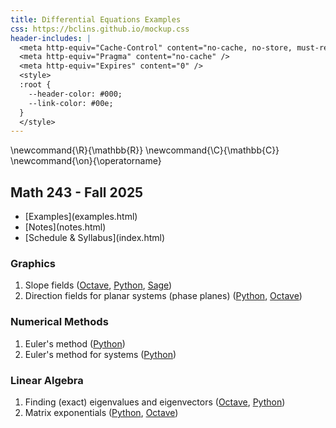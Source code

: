 ```yaml
---
title: Differential Equations Examples
css: https://bclins.github.io/mockup.css
header-includes: |
  <meta http-equiv="Cache-Control" content="no-cache, no-store, must-revalidate" />
  <meta http-equiv="Pragma" content="no-cache" />
  <meta http-equiv="Expires" content="0" />
  <style>
  :root {
    --header-color:	#000; 
    --link-color: #00e; 
  }
  </style>
---
```


\newcommand{\R}{\mathbb{R}}
\newcommand{\C}{\mathbb{C}}
\newcommand{\on}{\operatorname}

## Math 243 - Fall 2025


<ul class="nav">
  <li>[Examples](examples.html)</li>
  <li>[Notes](notes.html)</li>
  <li>[Schedule & Syllabus](index.html)</li>
</ul>

### Graphics

1. Slope fields (<a href="https://sagecell.sagemath.org/?z=eJxNUk2L2zAQvQv0H94lRKbebBLIKRQWttDL0hZ6LF3Q2uNEIEtZabIb9dd3ZLtLDZY0X2_mPWmFnz5eCIMj32OICWWNz7hj3KPABXzv2L6RVlqt8IUGFwh8lvxr6NjFoNUg6Q-G29JIweYZe6nc4w58nIu-JjcDTzla8Sio0mF3BI_2JseDZJbFeziizN7dVty_uEX5LdZI-XwSJONdyBfbkak47QTRYr9tWnxEyhQp_yLNMshjHC9XJuRKOGvVF8EdTO1QU_raNAbKJrs_ZPoihZi_FXqGy7D-3ZaMnVCJSHRJlCkwepdoEmNWsZnbfYtptF6gJr1sSvE9Tzp0MWSXuVZ6Cic-a_UkrfNrYtPfNs97fEJfZP-YSpbNPZ6Oy8yyLGbt88NHnjktl3jNLpzwenVvlLSa94llK0Dyy77dHJqJlxyQO-spzxOictfq5u0LebPmtZApi1GqwY49mfV_j6Z67U3UYXc6s1b1lkTHvxhpsOQ=&lang=octave&interacts=eJyLjgUAARUAuQ==">Octave</a>, <a href="https://sagecell.sagemath.org/?z=eJxtj0tuhDAQRPeWfIfSZGOI5wPSbEaaXW6QExgwwZJ_Y5okvn0MQZlNdl1dqtfVYwoOfnExw7gYEqHmbJ-comgDWdOdYl4nqBnREmecveBNj8Zr0KQxLr4nEzxnI-6wynWDAknkG3JdtzijxRF77t2GWCJG24EzcsZLkFPfJXhsJK6c5W2X991VorlwJkjmqmin5-kjmUFY4-eoei2eCIn2Ukn8OU_Q5lSclfKnx2I-dRJrvYI-z49EonkdtwOlbAE09a_6z-uDDel-6OyiD9X60Iqcp_Alqh_4SWLG&lang=python&interacts=eJyLjgUAARUAuQ==">Python</a>, <a href="https://sagecell.sagemath.org/?z=eJxFjsEKgzAQRO-C_7BIIAlEWi0e8yWllVjXKiyNmG0xf9-VHjqnN485DDvI4OETNqNZWNuymMxBVnS-t6cWauCyWClynyiu2E8L0mgmB8eubhx0VjgLdw6as5QZwxj2JRG-njz7y8_8W1mAJOyYegoDUvJXrVhpp1U2bJW-OXhEipt8qAZ6Y2W_bmUvVA==&lang=sage&interacts=eJyLjgUAARUAuQ==">Sage</a>)
2. Direction fields for planar systems (phase planes) (<a href="https://sagecell.sagemath.org/?z=eJxtjUFuwyAQRfdI3GHkFRDq2pbSRaVsc4DeABLsIA2BAE7h9rVbt4ra7p7e_zN_jN7BdXahgnXBxwyCko2cygF9RqvbUFcClSBgpoSSEQ6AyumzgiKhvsIgCjxBEZWS6Xe22CXbrxklrMjKl4Yz6TJFe2Zorymok2Gd7Ds5dFw-mBfZD5xTssy2t9neTVzv5fj55TndYmZfLMQAO5geuGt7Lqf_irs_tZNHHw-Nxtk021pBpQ2y5k1pbXP61nXTR1_Mj0wX_874ByNQYjg=&lang=python&interacts=eJyLjgUAARUAuQ==">Python</a>, <a href="https://sagecell.sagemath.org/?z=eJxNkMFqwzAMhu-BvMN_KU26NEsD3WXsulPZyq5jAzdWE4Nrp7abOX36KU0HM0iyPiTrlxfYd8ITei0MgaI49ZqgDN6bIAZKkzT5jAXGL7zgRL5rnZKZVsb3oqGsKrBhq6u8wH_4xLzO8-epXUZurctVxBqxXI0M5choveUEDzPDfKb6Bd6sOwmtroTQEYRz9sfjaB0aa7zygUyAJtOGDpmQkiSqstogWIjBKgmpBuWVNTiMuJKzeZrseKA_u5DJWH7XPFWOc5w6J503lezKR-z-FLK7p5OqvbYBXtuecFSkJS5emRbnixrIpckcs-mvCn6IjWNVbnNeazFd4Buhyc_7wPN6aRK1OJDOlh_icFDBL1npeEevNtINiKg8gmq78Au5zHxa&lang=octave&interacts=eJyLjgUAARUAuQ==">Octave</a>)

### Numerical Methods

1. Euler's method (<a href="https://sagecell.sagemath.org/?z=eJyNkrFu3DAMhncDfgciHWw5Osc-9JagGTp07NKOQQZdTJ8EyJIiybmoT1_KdpJDUbQxYJn-SX0kRY3eTmDmySVQk7M-QlMWmzWJ6LSNWh1bl7IFIoDTsSzKYsARvs0affiOUdqhHrngRy556thtWQA9VVXBan11ztsXRTwMECVCsHqOyhqwI6QK7mCsI4fEgKTsVyaifxYaBHyBSO8RzipK0lVUJK_YR2sGtWBSLRhRUgfCDBAiOgjqF4Jst9AfGGdvKPnZglYhBk6pMKePO8ozU115Z85tafFLYZvnlUH9rEYulbIJ-nSbQrwUSLsXDxzuU_ew6mepNK4NbIeSn7w5wfXSdGKNfPdE8kTyXEqhFc6hGerILhBvatpUv3S4VZInNBJLi-k4CCo43UJqmj3cwB52sEzwE0iK6Mvirfg_5gm7nsOBA60dJaHBt_kS1Gs8p-PX1t9VHoeKveK69gNACvo30nphTnhJ7T6E7f7DPXlEs2J_ausQRoV6KIv6heZA4AmDPHk11FqZ4MQj1oQ-8H7P-Lty4Hvef2ZbmqdZPaPPAN61h5vw5GPdX48LkQ6cZbVZf__iXOu6OtI1u2J5KBkZpD3X7Dc-iAH1&lang=python&interacts=eJyLjgUAARUAuQ==">Python</a>)
2. Euler's method for systems (<a href="https://sagecell.sagemath.org/?z=eJxtUj2PnDAQ7VfiP4y2WcM5nJdom5O2y6VLk_Z0hVkbsGRszjYXnF-fMR8bdFoaHm_em_Hz0Djbgxn7IYLqB-sCFNlhRT0Pg7ZBq7ocYkLAPQw6ZIfsIGQDr6OWzv-SobOi-kEaCi2FjoKhMDEKkeUv2QHwOZ1OC5gdJw_97IHGOhDTswhwhYZMaMmBGwEiLly7cOVi7kB5CJ0EH-QAXv2VC282HmPU0oFtZoVfqhObW0Z8OTnLlFFBcQ03awQia_yXU6ahOH3JsFIesUfybWLvFN4ie18KKYLCluC4aSUxW-R9H3iCrljzJSp9rtF2Yl_yYZBGkGnHxju7aZ0MozPrgf4L004aHKZ5Xws-j36BqmTFBN9gKmJ2aL9WkcXaBTUxue8RH66VlYydKVwYw1upKJzz5MEQuLIr7tN3rVOCaGX8wG-SMHq-0O8sp3uG0YrlaMR_qPwY1ad0qQFt5jbP_sMFsuCiqPCW2h1O89k5p-0j7dMj5c1q667HWo_yuM6cNK-lJsffvK5V8BsdV_qnneSdTP87wTuJfuvkpNiKvrN_SP4PriPkJw==&lang=python&interacts=eJyLjgUAARUAuQ==">Python</a>)
<!-- Graphing solutions of linear systems with matrix exponential function (<a href="https://sagecell.sagemath.org/?z=eJxtUEFuwyAQvCP5D6ucsINdcJVLpUjNOxAHktgOEsQESGp-X3DcNkoqcZidGbEz27vRwPlqbARl7OgCVAXqM-kPysZGq7PUw4_WTdYUaBmMDFaPQat9Y2NGID1YHQpUoB1sQTonI-a8bsm7ILxmpG6FKAt0ow8qSxKb6T6xWpr9UcJEIH7AjlNCRTXBeoZMVLFAw6uL_bnY4ioQnkgsk9d0_jQ4dcSpibfy0OF6QzakpSV5YVKIlL-5XNWtc_kD0s_fvPmLC_iOq6pNm4YHTBtWkuE_4_rFdhj16Larvb52q7Qt-NzmNwZLJfOjNCfJGs8Xx7sqlPAJ6W796CCAOkPw4h42Hx5zy6mYRZtF6wWBxLEnbtnuuuNqqTppZeb6yxyfZn8av3D5DTBGoCM=&lang=python&interacts=eJyLjgUAARUAuQ==">Python</a>)-->


### Linear Algebra 

1. Finding (exact) eigenvalues and eigenvectors (<a href="https://sagecell.sagemath.org/?z=eJxdzbEKwjAUheE9kHc44NKCOCi6iEOhjyBdSodrco3BNFeSVPDtjR0dzwc_5_V0CEIW-TPfJHijVYfLbzXjAccz9jhNrVZabXB9MIyEZY4ZcscASoxSkb3j-GZTJGVQtCtaT04iBXAsyfOa9H8JhYXzTqtx2KKf6m_lpmu_tD0vSg==&lang=octave&interacts=eJyLjgUAARUAuQ==">Octave</a>, <a href="https://sagecell.sagemath.org/?z=eJxVj7FqwzAURXeB_uFutosQNKEdChnyAd26GVOErcQPLD0hPSfV31elpbTrHc4595I5oNSQKigkzoIHrbQ644RXJ5k--nE8mqfJjAfzPE2DVl3XafW2elhPVx9vfpbSDwheVl6Qvew5FjhsVAR8gexp8wUzR3EUKV5foNWjhYv4Brht96ZtBwuSgrBvQmmjmaSiX_mO4GKFUGgUEtAXPDPLYBpj0epo_9hmztmXxHFpJvwWci4WP-2pNUp9T5mi9Od_L4ZPzwNYMg==&lang=sage&interacts=eJyLjgUAARUAuQ==">Python</a>)
2. Matrix exponentials (<a href="https://sagecell.sagemath.org/?z=eJwdyb0KgCAQAOBd8B1uS8MG3Rt6gLY2kSgwEDKP64J8-37W79uoZDhrxgopYyGGVgqG_rO17KdquDFAcdn7ia6opZBieHtcmNKtvLfGBeM7Z2wI_yJF5jojpYNVvFENLWv9AKr_H44=&lang=sage&interacts=eJyLjgUAARUAuQ==">Python</a>, <a href ="https://sagecell.sagemath.org/?z=eJwryE5XyMlPTFEorsxNys_JTOblArKKFUp4uRKLi0tzUzVKdBTUi1ITc9Q1ebkcFWxBCjWiDRWMrBV0jRQMY4GivFypFQW5Go5aJZoA4V4WgQ==&lang=octave&interacts=eJyLjgUAARUAuQ==">Octave</a>)


<!--
### Slope Fields

<figure>
<img src = "slopefield.png" width = 600></img>
<figcaption style="text-align: center">**Figure:** Slope field example (<a href="https://sagecell.sagemath.org/?z=eJxNUk2L2zAQvQv0H94lRKbebBLIKRQWttDL0hZ6LF3Q2uNEIEtZabIb9dd3ZLtLDZY0X2_mPWmFnz5eCIMj32OICWWNz7hj3KPABXzv2L6RVlqt8IUGFwh8lvxr6NjFoNUg6Q-G29JIweYZe6nc4w58nIu-JjcDTzla8Sio0mF3BI_2JseDZJbFeziizN7dVty_uEX5LdZI-XwSJONdyBfbkak47QTRYr9tWnxEyhQp_yLNMshjHC9XJuRKOGvVF8EdTO1QU_raNAbKJrs_ZPoihZi_FXqGy7D-3ZaMnVCJSHRJlCkwepdoEmNWsZnbfYtptF6gJr1sSvE9Tzp0MWSXuVZ6Cic-a_UkrfNrYtPfNs97fEJfZP-YSpbNPZ6Oy8yyLGbt88NHnjktl3jNLpzwenVvlLSa94llK0Dyy77dHJqJlxyQO-spzxOictfq5u0LebPmtZApi1GqwY49mfV_j6Z67U3UYXc6s1b1lkTHvxhpsOQ=&lang=octave&interacts=eJyLjgUAARUAuQ==">Octave</a>, <a href="https://sagecell.sagemath.org/?z=eJxtj0tuhDAQRPeWfIfSZGOI5wPSbEaaXW6QExgwwZJ_Y5okvn0MQZlNdl1dqtfVYwoOfnExw7gYEqHmbJ-comgDWdOdYl4nqBnREmecveBNj8Zr0KQxLr4nEzxnI-6wynWDAknkG3JdtzijxRF77t2GWCJG24EzcsZLkFPfJXhsJK6c5W2X991VorlwJkjmqmin5-kjmUFY4-eoei2eCIn2Ukn8OU_Q5lSclfKnx2I-dRJrvYI-z49EonkdtwOlbAE09a_6z-uDDel-6OyiD9X60Iqcp_Alqh_4SWLG&lang=python&interacts=eJyLjgUAARUAuQ==">Python</a>, <a href="https://sagecell.sagemath.org/?z=eJxFjsEKgzAQRO-C_7BIIAlEWi0e8yWllVjXKiyNmG0xf9-VHjqnN485DDvI4OETNqNZWNuymMxBVnS-t6cWauCyWClynyiu2E8L0mgmB8eubhx0VjgLdw6as5QZwxj2JRG-njz7y8_8W1mAJOyYegoDUvJXrVhpp1U2bJW-OXhEipt8qAZ6Y2W_bmUvVA==&lang=sage&interacts=eJyLjgUAARUAuQ==">Sage</a>)</figcaption>
</figure>

### Euler's Method


<figure>
<img src = "EulersMethod.png" width = 600></img>
<figcaption style="text-align: center">**Figure:** Euler's method (<a href="https://sagecell.sagemath.org/?z=eJyNkrFu3DAMhncDfgciHWw5Osc-9JagGTp07NKOQQZdTJ8EyJIiybmoT1_KdpJDUbQxYJn-SX0kRY3eTmDmySVQk7M-QlMWmzWJ6LSNWh1bl7IFIoDTsSzKYsARvs0affiOUdqhHrngRy556thtWQA9VVXBan11ztsXRTwMECVCsHqOyhqwI6QK7mCsI4fEgKTsVyaifxYaBHyBSO8RzipK0lVUJK_YR2sGtWBSLRhRUgfCDBAiOgjqF4Jst9AfGGdvKPnZglYhBk6pMKePO8ozU115Z85tafFLYZvnlUH9rEYulbIJ-nSbQrwUSLsXDxzuU_ew6mepNK4NbIeSn7w5wfXSdGKNfPdE8kTyXEqhFc6hGerILhBvatpUv3S4VZInNBJLi-k4CCo43UJqmj3cwB52sEzwE0iK6Mvirfg_5gm7nsOBA60dJaHBt_kS1Gs8p-PX1t9VHoeKveK69gNACvo30nphTnhJ7T6E7f7DPXlEs2J_ausQRoV6KIv6heZA4AmDPHk11FqZ4MQj1oQ-8H7P-Lty4Hvef2ZbmqdZPaPPAN61h5vw5GPdX48LkQ6cZbVZf__iXOu6OtI1u2J5KBkZpD3X7Dc-iAH1&lang=python&interacts=eJyLjgUAARUAuQ==">Python</a>)</figcaption>
</figure>


### Phase Planes

<figure>
<img src = "rabbitsfoxes2.png" width = 600></img>
<figcaption style="text-align: center">**Figure:** Example phase plane (<a href="https://sagecell.sagemath.org/?z=eJxtjUFuwyAQRfdI3GHkFRDq2pbSRaVsc4DeABLsIA2BAE7h9rVbt4ra7p7e_zN_jN7BdXahgnXBxwyCko2cygF9RqvbUFcClSBgpoSSEQ6AyumzgiKhvsIgCjxBEZWS6Xe22CXbrxklrMjKl4Yz6TJFe2Zorymok2Gd7Ds5dFw-mBfZD5xTssy2t9neTVzv5fj55TndYmZfLMQAO5geuGt7Lqf_irs_tZNHHw-Nxtk021pBpQ2y5k1pbXP61nXTR1_Mj0wX_874ByNQYjg=&lang=python&interacts=eJyLjgUAARUAuQ==">Python</a>, <a href="https://sagecell.sagemath.org/?z=eJxNkMFqwzAMhu-BvMN_KU26NEsD3WXsulPZyq5jAzdWE4Nrp7abOX36KU0HM0iyPiTrlxfYd8ITei0MgaI49ZqgDN6bIAZKkzT5jAXGL7zgRL5rnZKZVsb3oqGsKrBhq6u8wH_4xLzO8-epXUZurctVxBqxXI0M5choveUEDzPDfKb6Bd6sOwmtroTQEYRz9sfjaB0aa7zygUyAJtOGDpmQkiSqstogWIjBKgmpBuWVNTiMuJKzeZrseKA_u5DJWH7XPFWOc5w6J503lezKR-z-FLK7p5OqvbYBXtuecFSkJS5emRbnixrIpckcs-mvCn6IjWNVbnNeazFd4Buhyc_7wPN6aRK1OJDOlh_icFDBL1npeEevNtINiKg8gmq78Au5zHxa&lang=octave&interacts=eJyLjgUAARUAuQ==">Octave</a>)</figcaption>
</figure>

### Euler's Method for Systems 

<figure>
<img src = "rabbitsfoxes3.png" width = 600></img>
<figcaption style="text-align: center">**Figure:** Two-dimensional Euler's method example (<a href="https://sagecell.sagemath.org/?z=eJxtUj2PnDAQ7VfiP4y2WcM5nJdom5O2y6VLk_Z0hVkbsGRszjYXnF-fMR8bdFoaHm_em_Hz0Djbgxn7IYLqB-sCFNlhRT0Pg7ZBq7ocYkLAPQw6ZIfsIGQDr6OWzv-SobOi-kEaCi2FjoKhMDEKkeUv2QHwOZ1OC5gdJw_97IHGOhDTswhwhYZMaMmBGwEiLly7cOVi7kB5CJ0EH-QAXv2VC282HmPU0oFtZoVfqhObW0Z8OTnLlFFBcQ03awQia_yXU6ahOH3JsFIesUfybWLvFN4ie18KKYLCluC4aSUxW-R9H3iCrljzJSp9rtF2Yl_yYZBGkGnHxju7aZ0MozPrgf4L004aHKZ5Xws-j36BqmTFBN9gKmJ2aL9WkcXaBTUxue8RH66VlYydKVwYw1upKJzz5MEQuLIr7tN3rVOCaGX8wG-SMHq-0O8sp3uG0YrlaMR_qPwY1ad0qQFt5jbP_sMFsuCiqPCW2h1O89k5p-0j7dMj5c1q667HWo_yuM6cNK-lJsffvK5V8BsdV_qnneSdTP87wTuJfuvkpNiKvrN_SP4PriPkJw==&lang=python&interacts=eJyLjgUAARUAuQ==">Python</a>)</figcaption>
</figure>

### Finding Exact Eigenvectors and Eigenvalues

<figure>
```python
from sympy import *

A = Matrix([[3,5],[2,6]])
'''
The .eigenvects() method returns a list of tuples containing: 
1. an eigenvalue, 
2. its multiplicity (how many times it is a root), and
3. a list of corresponding eigenvectors. 
'''
pretty_print(A.eigenvects())
```
<figcaption style="text-align:center">**Figure:** Finding exact eigenpairs. (<a href="https://sagecell.sagemath.org/?z=eJxdzbEKwjAUheE9kHc44NKCOCi6iEOhjyBdSodrco3BNFeSVPDtjR0dzwc_5_V0CEIW-TPfJHijVYfLbzXjAccz9jhNrVZabXB9MIyEZY4ZcscASoxSkb3j-GZTJGVQtCtaT04iBXAsyfOa9H8JhYXzTqtx2KKf6m_lpmu_tD0vSg==&lang=octave&interacts=eJyLjgUAARUAuQ==">Octave</a>, <a href="https://sagecell.sagemath.org/?z=eJxVj7FqwzAURXeB_uFutosQNKEdChnyAd26GVOErcQPLD0hPSfV31elpbTrHc4595I5oNSQKigkzoIHrbQ644RXJ5k--nE8mqfJjAfzPE2DVl3XafW2elhPVx9vfpbSDwheVl6Qvew5FjhsVAR8gexp8wUzR3EUKV5foNWjhYv4Brht96ZtBwuSgrBvQmmjmaSiX_mO4GKFUGgUEtAXPDPLYBpj0epo_9hmztmXxHFpJvwWci4WP-2pNUp9T5mi9Od_L4ZPzwNYMg==&lang=sage&interacts=eJyLjgUAARUAuQ==">Python</a>)</figcaption>
</figure>

### Finding Solutions of Linear Homogeneous Systems

<figure>

<img src = "linearSolutions.png" width = 600></img>

<figcaption style="text-align: center">**Figure:** Solution curves for linear systems (<a href="https://sagecell.sagemath.org/?z=eJxtUsFuozAQvSPxD6P0AolLDStW20q9dXcve-sRoZUDhlgymNoOC3-_Y-xUaZsIxeN5njdPb6bTaoDxPEwriGFS2sI-jkI0MDtJZaU4ZtPqImAGJmnjCMIvju7gdTWWD3HUwTNINhxbBguB9Qm-ZXS_wAFKPNc46j_jRcC_e9xxvQjNGyvUCL8El20cJQtZUywcuDn1WrSJFKOZWMOT-5KUpKAp-ZJJ4whFZm9nMXPtCEi30TyYN20TH-_3BXbur2KaUUrzlPS33h5uvWyUVPp5d5Rnvgs9F8mOXCa75ZJYQ2J1ic0tbuG3ZtMJ_ohBWHN5JganH8p3Ip8oQ9lP0fNxZtjKPPgYfVLaQKc02BN_n4J3OCfB6gK9w8uPOJrxmN21cn2KmkCFmbz2_JskMfY4ga7jmo8WXpU8u1GgRNdEjMIKJv82amzFNiIxQoUcuaOiWUnuaVZcx9dA_ljXT35v7nC2SIG9Nt2hi8calNQ4kThUJvvMKDnzpHKSka0q8L8mX5RsHnlqb60jNh-Iref0i0JJ7j6aesz57bY7aXLYw5xXtMaTL1MSzMSbTQ-oC9HiM1psKMoOxfmtYtyaS3l-szzskuatXxSnyZzUvyT9DwdUByk=&lang=python&interacts=eJyLjgUAARUAuQ==">Python</a>)</figcaption>
</figure>


-->

<br>
<br>
<br>
<br>
<br>
<br>
<br>
<br>
